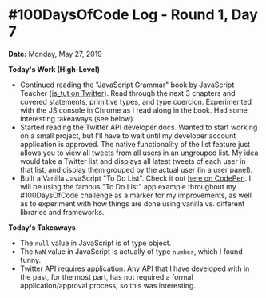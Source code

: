 # #100DaysOfCode Log - Round 1, Day 7

**Date:** Monday, May 27, 2019


**Today's Work (High-Level)**
- Continued reading the "JavaScript Grammar" book by JavaScript Teacher ([js_tut on Twitter](https://twitter.com/js_tut)). Read through the next 3 chapters and covered statements, primitive types, and type coercion. Experimented with the JS console in Chrome as I read along in the book. Had some interesting takeaways (see below).
- Started reading the Twitter API developer docs. Wanted to start working on a small project, but I'll have to wait until my developer account application is approved. The native functionality of the list feature just allows you to view all tweets from all users in an ungrouped list. My idea would take a Twitter list and displays all latest tweets of each user in that list, and display them grouped by the actual user (in a user panel).
- Built a Vanilla JavaScript "To Do List". Check it out [here on CodePen](https://codepen.io/corykeane/pen/oRMvLX). I will be using the famous "To Do List" app example throughout my #100DaysOfCode challenge as a marker for my improvements, as well as to experiment with how things are done using vanilla vs. different libraries and frameworks.


**Today's Takeaways**
- The `null` value in JavaScript is of type object.
- The `NaN` value in JavaScript is actually of type `number`, which I found funny.
- Twitter API requires application. Any API that I have developed with in the past, for the most part, has not required a formal application/approval process, so this was interesting.

